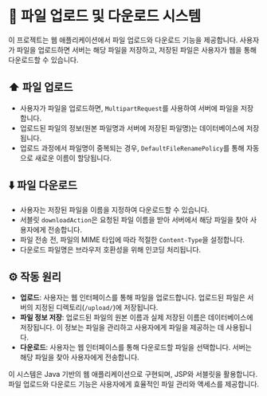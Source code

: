 # :floppy_disk: 파일 업로드 및 다운로드 시스템

이 프로젝트는 웹 애플리케이션에서 파일 업로드와 다운로드 기능을 제공합니다. 사용자가 파일을 업로드하면 서버는 해당 파일을 저장하고, 저장된 파일은 사용자가 웹을 통해 다운로드할 수 있습니다.

## :arrow_up: 파일 업로드

- 사용자가 파일을 업로드하면, `MultipartRequest`를 사용하여 서버에 파일을 저장합니다.
- 업로드된 파일의 정보(원본 파일명과 서버에 저장된 파일명)는 데이터베이스에 저장됩니다.
- 업로드 과정에서 파일명이 중복되는 경우, `DefaultFileRenamePolicy`를 통해 자동으로 새로운 이름이 할당됩니다.

## :arrow_down: 파일 다운로드

- 사용자는 저장된 파일을 이름을 지정하여 다운로드할 수 있습니다.
- 서블릿 `downloadAction`은 요청된 파일 이름을 받아 서버에서 해당 파일을 찾아 사용자에게 전송합니다.
- 파일 전송 전, 파일의 MIME 타입에 따라 적절한 `Content-Type`을 설정합니다.
- 다운로드 파일명은 브라우저 호환성을 위해 인코딩 처리됩니다.

## :gear: 작동 원리

- **업로드**: 사용자는 웹 인터페이스를 통해 파일을 업로드합니다. 업로드된 파일은 서버의 지정된 디렉토리(`/upload/`)에 저장됩니다.
- **파일 정보 저장**: 업로드된 파일의 원본 이름과 실제 저장된 이름은 데이터베이스에 저장됩니다. 이 정보는 파일을 관리하고 사용자에게 파일을 제공하는 데 사용됩니다.
- **다운로드**: 사용자는 웹 인터페이스를 통해 다운로드할 파일을 선택합니다. 서버는 해당 파일을 찾아 사용자에게 전송합니다.

이 시스템은 Java 기반의 웹 애플리케이션으로 구현되며, JSP와 서블릿을 활용합니다. 파일 업로드와 다운로드 기능은 사용자에게 효율적인 파일 관리와 액세스를 제공합니다.
